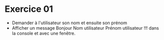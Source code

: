 # Exercice 01

- Demander à l'utilisateur son nom et ensuite son prénom
- Afficher un message Bonjour Nom utilisateur Prénom utilisateur !!!
    dans la console et avec une fenêtre.